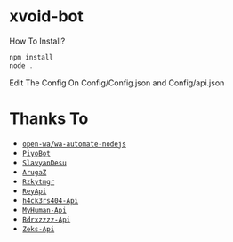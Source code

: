 # xvoid-bot
 How To Install?
 
 ```js
npm install
node .
```

Edit The Config On Config/Config.json and Config/api.json

# Thanks To

* [`open-wa/wa-automate-nodejs`](https://github.com/open-wa/wa-automate-nodejs)
* [`PiyoBot`](https://github.com/IndonesianDev/whatsapp-bot)
* [`SlavyanDesu`](https://github.com/SlavyanDesu/BocchiBot)
* [`ArugaZ`](https://github.com/ArugaZ/whatsapp-bot)
* [`Rzkytmgr`](https://github.com/rzkytmgr/whatsapp-bot)
* [`ReyApi`](https://server-api-rey.herokuapp.com)
* [`h4ck3rs404-Api`](https://h4ck3rs404-api.herokuapp.com/)
* [`MyHuman-Api`](https://myhuman.cf)
* [`Bdrxzzzz-Api`](https://api.bdrxzzzz.xyz)
* [`Zeks-Api`](https://zeks.xyz)
